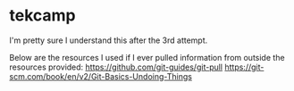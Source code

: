 # tekcamp

I'm pretty sure I understand this after the 3rd attempt. 

Below are the resources I used if I ever pulled information from outside the resources provided:
https://github.com/git-guides/git-pull
https://git-scm.com/book/en/v2/Git-Basics-Undoing-Things
